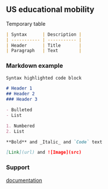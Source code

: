 ## US educational mobility

Temporary table

```markdown
| Syntax      | Description |
| ----------- | ----------- |
| Header      | Title       |
| Paragraph   | Text        |
```

### Markdown example

```markdown
Syntax highlighted code block

# Header 1
## Header 2
### Header 3

- Bulleted
- List

1. Numbered
2. List

**Bold** and _Italic_ and `Code` text

[Link](url) and ![Image](src)
```

### Support 

[documentation](https://docs.github.com/categories/github-pages-basics/) 
